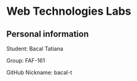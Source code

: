 # Web Technologies Labs


## Personal information
Student: Bacal Tatiana

Group: FAF-161

GitHub Nickname: bacal-t


